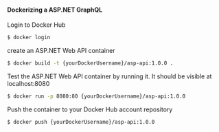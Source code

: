 #### Dockerizing a ASP.NET GraphQL

Login to Docker Hub

```zsh
$ docker login
```

create an ASP.NET Web API container

```zsh
$ docker build -t {yourDockerUsername}/asp-api:1.0.0 .
```

Test the ASP.NET Web API container by running it. It should be visible at localhost:8080

```zsh
$ docker run -p 8080:80 {yourDockerUsername}/asp-api:1.0.0
```

Push the container to your Docker Hub account repository

```zsh
$ docker push {yourDockerUsername}/asp-api:1.0.0
```
